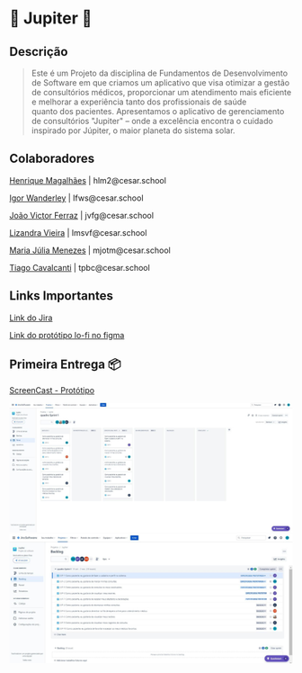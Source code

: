 <h1>💫 Jupiter 💫</h1>


<h2>Descrição</h2>


> Este é um Projeto da disciplina de Fundamentos de Desenvolvimento de Software em que criamos um aplicativo que visa otimizar a gestão de consultórios médicos, proporcionar um atendimento mais eficiente e melhorar a experiência tanto dos profissionais de saúde quanto dos pacientes. Apresentamos o aplicativo de gerenciamento de consultórios "Jupiter" – onde a excelência encontra o cuidado inspirado por Júpiter, o maior planeta do sistema solar.


<h2>Colaboradores</h2>


<p><a href="https://github.com/Henrique-12345">Henrique Magalhães</a> | hlm2@cesar.school</p>
<p><a href="https://github.com/igorfwds">Igor Wanderley</a> | Ifws@cesar.school</p>
<p><a href="https://github.com/JoaovfGoncalves">João Victor Ferraz</a> | jvfg@cesar.school</p>
<p><a href="https://github.com/lizandravieira">Lizandra Vieira</a> | lmsvf@cesar.school</p>
<p><a href="https://github.com/mjuliamenezes">Maria Júlia Menezes</a> | mjotm@cesar.school</p>
<p><a href="https://github.com/Tiagopbc">Tiago Cavalcanti</a> | tpbc@cesar.school</p>


<h2>Links Importantes</h2>


<p><a href="https://tpbc.atlassian.net/jira/software/projects/JUP/boards/2">Link do Jira </a></p>


<p><a href="https://www.figma.com/file/Hdcw3afQND6NQS8Uqp3Q7a/Lo-fi-JUPITER?type=design&node-id=1426-2107&mode=design&t=Vlbn0e5q0l2CSaMy-0">Link do protótipo lo-fi no figma</a></p>


<h2>Primeira Entrega 📦</h2>


<p><a href="https://www.youtube.com/watch?v=d9tIOqOFgMM">ScreenCast - Protótipo</a></p>

<img src="imagens/foto1_entrega1.jpg" alt="Quadro de sprint no jira: foto 1">


<img src="imagens/foto2_entrega1.jpg" alt="Quadro de sprint no jira: foto 1">

